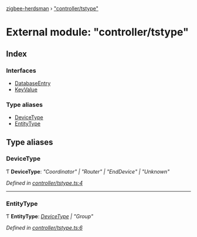 [zigbee-herdsman](../README.md) › ["controller/tstype"](_controller_tstype_.md)

# External module: "controller/tstype"

## Index

### Interfaces

* [DatabaseEntry](../interfaces/_controller_tstype_.databaseentry.md)
* [KeyValue](../interfaces/_controller_tstype_.keyvalue.md)

### Type aliases

* [DeviceType](_controller_tstype_.md#devicetype)
* [EntityType](_controller_tstype_.md#entitytype)

## Type aliases

###  DeviceType

Ƭ **DeviceType**: *"Coordinator" | "Router" | "EndDevice" | "Unknown"*

*Defined in [controller/tstype.ts:4](https://github.com/Koenkk/zigbee-herdsman/blob/master/src/controller/tstype.ts#L4)*

___

###  EntityType

Ƭ **EntityType**: *[DeviceType](_controller_tstype_.md#devicetype) | "Group"*

*Defined in [controller/tstype.ts:6](https://github.com/Koenkk/zigbee-herdsman/blob/master/src/controller/tstype.ts#L6)*
